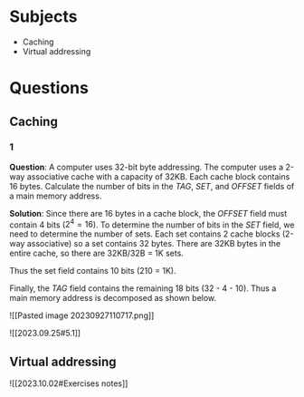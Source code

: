 # Subjects
- Caching
- Virtual addressing

# Questions
## Caching
### 1
**Question**:
A computer uses 32-bit byte addressing. The computer uses a 2-way associative cache with a capacity of 32KB. Each cache block contains 16 bytes. Calculate the number of bits in the *TAG*, *SET*, and *OFFSET* fields of a main memory address.

**Solution**:
Since there are 16 bytes in a cache block, the *OFFSET* field must contain 4 bits ($2^4=16$). To determine the number of bits in the *SET* field, we need to determine the number of sets. Each set contains 2 cache blocks (2-way associative) so a set contains 32 bytes. There are 32KB bytes in the entire cache, so there are 32KB/32B = 1K sets.

Thus the set field contains 10 bits (210 = 1K).

Finally, the *TAG* field contains the remaining 18 bits (32 - 4 - 10). Thus a main memory address is decomposed as shown below.

![[Pasted image 20230927110717.png]]

![[2023.09.25#5.1]]

## Virtual addressing
![[2023.10.02#Exercises notes]]

